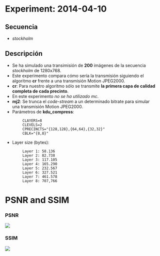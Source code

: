 Experiment: 2014-04-10
======================

Secuencia
---------
- *stockholm*

Descripción
-----------

- Se ha simulado una transimisión de **200** imágenes de la secuencia *stockholm* de 1280x768.
- Este experimento compara cómo sería la transmisión siguiendo el algoritmo **cr** frente a una transmisión Motion JPEG2000.
- **cr**: Para nuestro algoritmo sólo se transmite **la primera capa de calidad completa de cada precinto**.
- En este experimento *no se ha utilizado mc*.
- **mj2**: Se trunca el *code-stream* a un determinado bitrate para simular una transmisión Motion JPEG2000.
- Parámetros de **kdu\_compress**:

```
        CLAYERS=8
		CLEVELS=2
		CPRECINCTS="{128,128},{64,64},{32,32}"        
        CBLK="{8,8}"
```

- Layer size (bytes):

```
		Layer 1: 58.136
        Layer 2: 82.738
        Layer 3: 117.105
        Layer 4: 165.290
        Layer 5: 232.567
        Layer 6: 327.521
        Layer 7: 461.578
        Layer 8: 707,766
```

PSNR and SSIM
=============

### PSNR

![](images/psnr.png)

### SSIM

![](images/ssim.png)